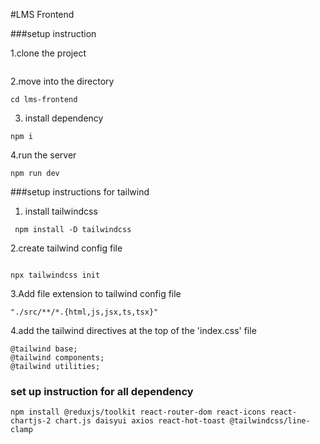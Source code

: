 #LMS Frontend


###setup  instruction 


1.clone the project
``` github-clone  https://github.com/Adarshlpu/Lms-frontend-hm.git
```


2.move into the directory
```
cd lms-frontend

```
3. install dependency

```
npm i
```

4.run the server

```
npm run dev

```

<!-- how to add something after making changes is : git add . and then git commit -m "updated" -->


###setup  instructions for tailwind
1. install tailwindcss

```
 npm install -D tailwindcss
 ```
 2.create tailwind config file

 ```

npx tailwindcss init
```
3.Add file extension to tailwind config file

```
"./src/**/*.{html,js,jsx,ts,tsx}"
```
4.add the tailwind directives at the top of the 'index.css' file

```
@tailwind base;
@tailwind components;
@tailwind utilities;
```

### set up instruction for all dependency 
```
npm install @reduxjs/toolkit react-router-dom react-icons react-chartjs-2 chart.js daisyui axios react-hot-toast @tailwindcss/line-clamp
```